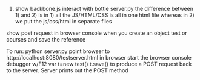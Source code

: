 1) show backbone.js interact with bottle server.py 
the difference between 1) and 2) is in 1) all the JS/HTML/CSS is all in one html file
whereas in 2) we put the js/css/html in separate files

show post request in browser console when you create an object test or courses and save the reference

To run: 
python server.py
point browser to http://localhost:8080/testserver.html
in browser start the browser console debugger w/F12
var t=new test()
t.save() to produce a POST request back to the server. Server prints out the POST method




